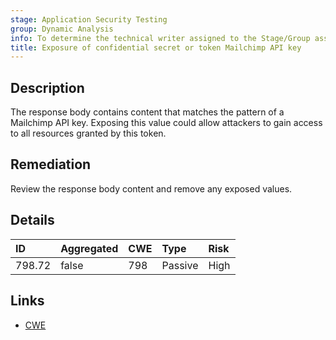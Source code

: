 ```yaml
---
stage: Application Security Testing
group: Dynamic Analysis
info: To determine the technical writer assigned to the Stage/Group associated with this page, see https://handbook.gitlab.com/handbook/product/ux/technical-writing/#assignments
title: Exposure of confidential secret or token Mailchimp API key
---
```


## Description

The response body contains content that matches the pattern of a Mailchimp API key.
Exposing this value could allow attackers to gain access to all resources granted by this token.

## Remediation

Review the response body content and remove any exposed values.

## Details

| ID | Aggregated | CWE | Type | Risk |
|:---|:-----------|:----|:-----|:-----|
| 798.72 | false | 798 | Passive | High |

## Links

- [CWE](https://cwe.mitre.org/data/definitions/798.html)
